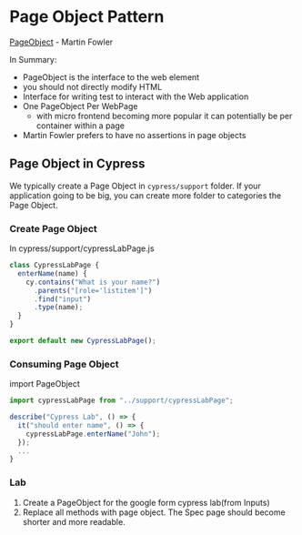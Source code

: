 # Page Object Pattern

[PageObject](https://martinfowler.com/bliki/PageObject.html ) - Martin Fowler

In Summary:
- PageObject is the interface to the web element
- you should not directly modify HTML
- Interface for writing test to interact with the Web application
- One PageObject Per WebPage
  - with micro frontend becoming more popular it can potentially be per container within a page
- Martin Fowler prefers to have no assertions in page objects

## Page Object in Cypress

We typically create a Page Object in `cypress/support` folder.
If your application going to be big, you can create more folder to categories the Page Object. 

### Create Page Object
In cypress/support/cypressLabPage.js
```javascript
class CypressLabPage {
  enterName(name) {
    cy.contains("What is your name?")
      .parents("[role='listitem']")
      .find("input")
      .type(name);
  }
}

export default new CypressLabPage();
```

### Consuming Page Object
import PageObject

```javascript
import cypressLabPage from "../support/cypressLabPage";

describe("Cypress Lab", () => {
  it("should enter name", () => {
    cypressLabPage.enterName("John");
  });
  ...
}
```

### Lab
1. Create a PageObject for the google form cypress lab(from Inputs)
2. Replace all methods with page object. 
The Spec page should become shorter and more readable.

